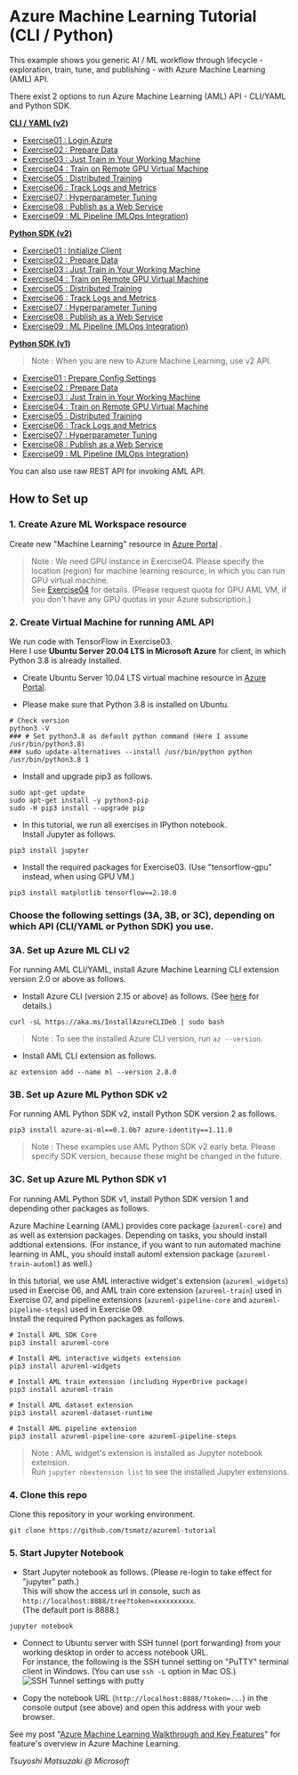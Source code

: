 # Azure Machine Learning Tutorial (CLI / Python)

This example shows you generic AI / ML workflow through lifecycle - exploration, train, tune, and publishing - with Azure Machine Learning (AML) API.

There exist 2 options to run Azure Machine Learning (AML) API - CLI/YAML and Python SDK.

<ins>**CLI / YAML (v2)**</ins>

- [Exercise01 : Login Azure](./cli_yaml/exercise01_login_azure.ipynb)
- [Exercise02 : Prepare Data](./cli_yaml/exercise02_prepare_data.ipynb)
- [Exercise03 : Just Train in Your Working Machine](./cli_yaml/exercise03_train_simple.ipynb)
- [Exercise04 : Train on Remote GPU Virtual Machine](./cli_yaml/exercise04_train_remote.ipynb)
- [Exercise05 : Distributed Training](./cli_yaml/exercise05_train_distributed.ipynb)
- [Exercise06 : Track Logs and Metrics](./cli_yaml/exercise06_experimentation.ipynb)
- [Exercise07 : Hyperparameter Tuning](./cli_yaml/exercise07_tune_hyperparameter.ipynb)
- [Exercise08 : Publish as a Web Service](./cli_yaml/exercise08_publish_model.ipynb)
- [Exercise09 : ML Pipeline (MLOps Integration)](./cli_yaml/exercise09_ml_pipeline.ipynb)

<ins>**Python SDK (v2)**</ins>

- [Exercise01 : Initialize Client](./python_sdk2/exercise01_initialize_client.ipynb)
- [Exercise02 : Prepare Data](./python_sdk2/exercise02_prepare_data.ipynb)
- [Exercise03 : Just Train in Your Working Machine](./python_sdk2/exercise03_train_simple.ipynb)
- [Exercise04 : Train on Remote GPU Virtual Machine](./python_sdk2/exercise04_train_remote.ipynb)
- [Exercise05 : Distributed Training](./python_sdk2/exercise05_train_distributed.ipynb)
- [Exercise06 : Track Logs and Metrics](./python_sdk2/exercise06_experimentation.ipynb)
- [Exercise07 : Hyperparameter Tuning](./python_sdk2/exercise07_tune_hyperparameter.ipynb)
- [Exercise08 : Publish as a Web Service](./python_sdk2/exercise08_publish_model.ipynb)
- [Exercise09 : ML Pipeline (MLOps Integration)](./python_sdk2/exercise09_ml_pipeline.ipynb)

<ins>**Python SDK (v1)**</ins>

> Note : When you are new to Azure Machine Learning, use v2 API.

- [Exercise01 : Prepare Config Settings](./python_sdk1/exercise01_prepare_config.ipynb)
- [Exercise02 : Prepare Data](./python_sdk1/exercise02_prepare_data.ipynb)
- [Exercise03 : Just Train in Your Working Machine](./python_sdk1/exercise03_train_simple.ipynb)
- [Exercise04 : Train on Remote GPU Virtual Machine](./python_sdk1/exercise04_train_remote.ipynb)
- [Exercise05 : Distributed Training](./python_sdk1/exercise05_train_distributed.ipynb)
- [Exercise06 : Track Logs and Metrics](./python_sdk1/exercise06_experimentation.ipynb)
- [Exercise07 : Hyperparameter Tuning](./python_sdk1/exercise07_tune_hyperparameter.ipynb)
- [Exercise08 : Publish as a Web Service](./python_sdk1/exercise08_publish_model.ipynb)
- [Exercise09 : ML Pipeline (MLOps Integration)](./python_sdk1/exercise09_ml_pipeline.ipynb)

You can also use raw REST API for invoking AML API.

## How to Set up

### 1. Create Azure ML Workspace resource

Create new "Machine Learning" resource in [Azure Portal](https://portal.azure.com/) .

> Note : We need GPU instance in Exercise04. Please specify the location (region) for machine learning resource, in which you can run GPU virtual machine.<br>
> See [Exercise04](./cli_yaml/exercise04_train_remote.ipynb) for details. (Please request quota for GPU AML VM, if you don't have any GPU quotas in your Azure subscription.)

### 2. Create Virtual Machine for running AML API

We run code with TensorFlow in Exercise03.<br>
Here I use **Ubuntu Server 20.04 LTS in Microsoft Azure** for client, in which Python 3.8 is already installed.

- Create Ubuntu Server 10.04 LTS virtual machine resource in [Azure Portal](https://portal.azure.com/).

- Please make sure that Python 3.8 is installed on Ubuntu.

```
# Check version
python3 -V
### # Set python3.8 as default python command (Here I assume /usr/bin/python3.8)
### sudo update-alternatives --install /usr/bin/python python /usr/bin/python3.8 1
````

- Install and upgrade pip3 as follows.

```
sudo apt-get update
sudo apt-get install -y python3-pip
sudo -H pip3 install --upgrade pip
```

- In this tutorial, we run all exercises in IPython notebook.<br>
  Install Jupyter as follows.

```
pip3 install jupyter
```

- Install the required packages for Exercise03. (Use "tensorflow-gpu" instead, when using GPU VM.)

```
pip3 install matplotlib tensorflow==2.10.0
```

### Choose the following settings (3A, 3B, or 3C), depending on which API (CLI/YAML or Python SDK) you use.

### 3A. Set up Azure ML CLI v2

For running AML CLI/YAML, install Azure Machine Learning CLI extension version 2.0 or above as follows.

- Install Azure CLI (version 2.15 or above) as follows. (See [here](https://docs.microsoft.com/en-us/cli/azure/install-azure-cli-linux) for details.)

```
curl -sL https://aka.ms/InstallAzureCLIDeb | sudo bash
```

> Note : To see the installed Azure CLI version, run ```az --version```.

- Install AML CLI extension as follows.

```
az extension add --name ml --version 2.8.0
```

### 3B. Set up Azure ML Python SDK v2

For running AML Python SDK v2, install Python SDK version 2 as follows.

```
pip3 install azure-ai-ml==0.1.0b7 azure-identity==1.11.0
```

> Note : These examples use AML Python SDK v2 early beta. Please specify SDK version, because these might be changed in the future.

### 3C. Set up Azure ML Python SDK v1

For running AML Python SDK v1, install Python SDK version 1 and depending other packages as follows.

Azure Machine Learning (AML) provides core package (```azureml-core```) and as well as extension packages. Depending on tasks, you should install addtional extensions. (For instance, if you want to run automated machine learning in AML, you should install automl extension package (```azureml-train-automl```) as well.)

In this tutorial, we use AML interactive widget's extension (```azureml_widgets```) used in Exercise 06, and AML train core extension (```azureml-train```) used in Exercise 07, and pipeline extensions (```azureml-pipeline-core``` and ```azureml-pipeline-steps```) used in Exercise 09.<br>
Install the required Python packages as follows.

```
# Install AML SDK Core
pip3 install azureml-core

# Install AML interactive widgets extension
pip3 install azureml-widgets

# Install AML train extension (including HyperDrive package)
pip3 install azureml-train

# Install AML dataset extension
pip3 install azureml-dataset-runtime

# Install AML pipeline extension
pip3 install azureml-pipeline-core azureml-pipeline-steps
```

> Note : AML widget's extension is installed as Jupyter notebook extension.<br>
> Run ```jupyter nbextension list``` to see the installed Jupyter extensions.

### 4. Clone this repo

Clone this repository in your working environment.

```
git clone https://github.com/tsmatz/azureml-tutorial
```

### 5. Start Jupyter Notebook

- Start Jupyter notebook as follows. (Please re-login to take effect for "jupyter" path.)<br>
  This will show the access url in console, such as ```http://localhost:8888/tree?token=xxxxxxxxxx```.<br>
  (The default port is 8888.)

```
jupyter notebook
```

- Connect to Ubuntu server with SSH tunnel (port forwarding) from your working desktop in order to access notebook URL.<br>
  For instance, the following is the SSH tunnel setting on "PuTTY" terminal client in Windows. (You can use ```ssh -L``` option in Mac OS.)<br>
  ![SSH Tunnel settings with putty](https://tsmatz.github.io/images/github/azure-ml-tensorflow-complete-sample/20191225_SSH_Tunnel.jpg)

- Copy the notebook URL (```http://localhost:8888/?token=...```) in the console output (see above) and open this address with your web browser.



See my post "[Azure Machine Learning Walkthrough and Key Features](https://tsmatz.wordpress.com/2018/11/20/azure-machine-learning-services/)" for feature's overview in Azure Machine Learning.

*Tsuyoshi Matsuzaki @ Microsoft*
